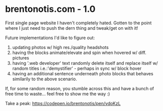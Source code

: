 # brentonotis.com - 1.0

First single page website I haven't completely hated. Gotten to the point where I just need to push the dern thing and tweak/get on with it!

Future implementations I'd like to figure out:

1) updating photos w/ high res./quality headshots
2) having the blocks animate/elevate and spin when hovered w/ diff. pictures
3) having '.web developer' text randomly delete itself and replace itself w/ random titles i.e.:'demystifier' - perhaps in sync w/ block hover
4) having an additional sentence underneath photo blocks that behaves similarily to the above scenario. 

If, for some random reason, you stumble across this and have a bunch of free time to waste... feel free to show me the way :)

Take a peak: https://codepen.io/brentonotis/pen/vdoKzL
